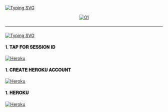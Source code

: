 <a href="https://git.io/typing-svg"><img src="https://readme-typing-svg.demolab.com                          font=Black+Ops+One&size=50&pause=1000&color=red&center=true&width=910&height=100&lines=QUEEN+MD+BOT+; RELEASED+ON+10.+04.+2025; KEEP+LOVING+QUEEN+MD"
alt="Typing SVG" /></a>
  </p>

<div style="text-align: center;">
  <a href="https://ibb.co/N6NMDtn">
    <img src="https://i.ibb.co/BHbYb7Vy/1743837507587.jpg" alt="01" border="0"></a>
  <hr style="margin-top: 20px; margin-bottom: 20px;">
</div>

<a href="https://git.io/typing-svg"><img src="https://readme-typing-svg.demolab.com?font=Black+Ops+One&size=50&pause=1000&color=red&center=true&width=910&height=100&lines=FORK+AND+STAR+THIS+REPO"
alt="Typing SVG" /></a>
  </p>

<h4 align="left">1. 𝐓𝐀𝐏 𝐅𝐎𝐑 𝐒𝐄𝐒𝐒𝐈𝐎𝐍 𝐈𝐃</h4>
<p align="left">
<a href='https://queenpair-cnve.onrender.com' target="_blank"><img alt='Heroku' src='https://img.shields.io/badge/-session%20id-purple?style=for-the-badge&logo=heroku&logoColor=white'/></a>
</p>

<h4 align="left">1. 𝐂𝐑𝐄𝐀𝐓𝐄 𝐇𝐄𝐑𝐎𝐊𝐔 𝐀𝐂𝐂𝐎𝐔𝐍𝐓</h4>
<p align="left">
<a href='https://signup.heroku.com/' target="_blank"><img alt='Heroku' src='https://img.shields.io/badge/-create%20account-purple?style=for-the-badge&logo=heroku&logoColor=white'/></a>
</p>

<h4 align="left">1. 𝐇𝐄𝐑𝐎𝐊𝐔</h4>
<p align="left">
<a href='https://dashboard.heroku.com/new?template=https://github.com/darkdev-tech/QUEEN-MENTOR' target="_blank"><img alt='Heroku' src='https://img.shields.io/badge/-Heroku%20Deploy-purple?style=for-the-badge&logo=heroku&logoColor=white'/></a>
</p>
